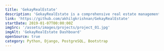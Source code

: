 ```yaml
---
title: 'GekayRealEstate'
description: 'GekayRealEstate is a comprehensive real estate management system that offers seamless booking capabilities for a wide range of villas and homes listed on the website. The user can effortlessly browse through the available properties and make bookings with ease, simplifying the process of securing their desired accommodation. The platform provides a user-friendly interface and intuitive features, enabling users to swiftly find and reserve their preferred villa or home from the extensive listing.'
link: 'https://github.com/akhilgkrishnan/GekayRealEstate'
startDate: 2019-01-07T00:00:00Z
imgSrc: '/assets/images/projects/project_01.jpg'
imgAlt: 'GekayRealEstate Dashboard'
openSource: true
category: Python, Django, PostgreSQL, Bootstrap
---
```

